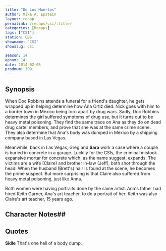 ```yaml
---
title: "De Los Muertos"
author: Mika A. Epstein
layout: recap
permalink: /recaps/csi/:title/
categories: [Recaps]
tags: ["CSI"]
station: CBS
showname: "CSI"
showslug: csi

season: 14  
epnum: 14  
date: 2014-02-05
prodnum: 309  
---
```


## Synopsis

When Doc Robbins attends a funeral for a friend's daughter, he gets wrapped up in helping determine how Ana Ortiz died. Nick goes with him to a border town in Mexico being torn apart by drug wars. Sadly, Doc Robbins determines the girl suffered symptoms of drug use, but it turns out to be heavy metal poisoning. They find the same trace on Ana as they do on dead drug cartel members, and prove that she was at the same crime scene. They also determine that Ana's body was dumped in Mexico by a shipping company based in Las Vegas.

Meanwhile, back in Las Vegas, Greg and **Sara** work a case where a couple is buried in concrete in a garage. Luckily for the CSIs, the criminal mistook expansive mortar for concrete which, as the name suggest, expands. The victims are a wife (Claire) and brother in-law (Jeff), both shot through the head. When the husband (Brett's) hair is found at the scene, he becomes the prime suspect. But more surprising is that Claire also suffered from heavy metal poisoning, just like Anna.

Both women were having portraits done by the same artist. Ana's father had hired Keith Garner, Ana's art teacher, to do a portrait of her. Keith was also Claire's art teacher, 15 years ago. 

## Character Notes## 

## Quotes

**Sidle** That's one hell of a body dump.

